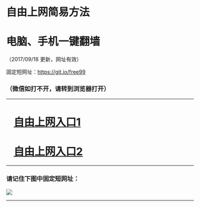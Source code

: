 ﻿# 自由上网简易方法

# 电脑、手机一键翻墙

（2017/09/18 更新，网址有效）

固定短网址：https://git.io/free99

### （微信如打不开，请转到浏览器打开）


***





# &nbsp;&nbsp; <a href="http://ft55353763.fwq-tz1005.info/fwqtz01.html?t=091800110170 " target="_blank">自由上网入口1</a>
# &nbsp;&nbsp; <a href="http://ft1865921972.fwq-tz1006.info/fwqtz02.html?t=09180011571 " target="_blank">自由上网入口2</a>
***

### 请记住下图中固定短网址：

<img src="https://s3-us-west-2.amazonaws.com/fwq-1001/yjfq-20170905okok.png" /> 


***

